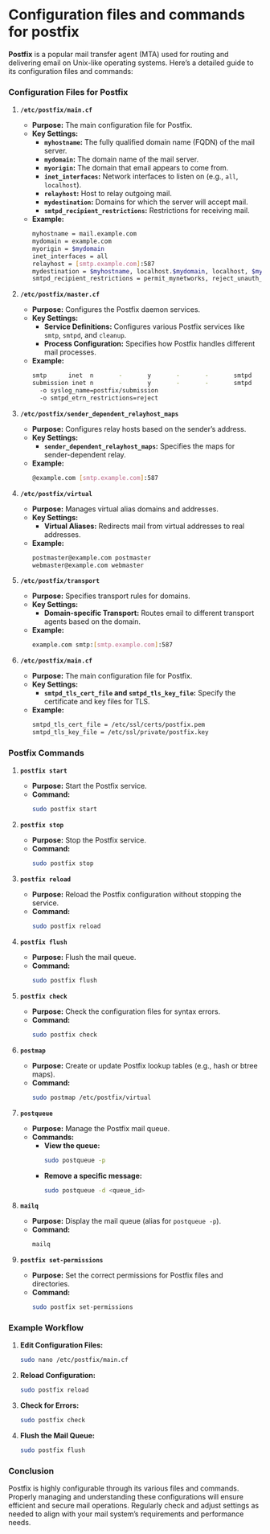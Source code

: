 # Configuration files and commands for postfix

**Postfix** is a popular mail transfer agent (MTA) used for routing and delivering email on Unix-like operating systems. Here’s a detailed guide to its configuration files and commands:

### Configuration Files for Postfix

1. **`/etc/postfix/main.cf`**
   - **Purpose:** The main configuration file for Postfix.
   - **Key Settings:**
     - **`myhostname`:** The fully qualified domain name (FQDN) of the mail server.
     - **`mydomain`:** The domain name of the mail server.
     - **`myorigin`:** The domain that email appears to come from.
     - **`inet_interfaces`:** Network interfaces to listen on (e.g., `all`, `localhost`).
     - **`relayhost`:** Host to relay outgoing mail.
     - **`mydestination`:** Domains for which the server will accept mail.
     - **`smtpd_recipient_restrictions`:** Restrictions for receiving mail.
   - **Example:**
     ```sh
     myhostname = mail.example.com
     mydomain = example.com
     myorigin = $mydomain
     inet_interfaces = all
     relayhost = [smtp.example.com]:587
     mydestination = $myhostname, localhost.$mydomain, localhost, $mydomain
     smtpd_recipient_restrictions = permit_mynetworks, reject_unauth_destination
     ```

2. **`/etc/postfix/master.cf`**
   - **Purpose:** Configures the Postfix daemon services.
   - **Key Settings:**
     - **Service Definitions:** Configures various Postfix services like `smtp`, `smtpd`, and `cleanup`.
     - **Process Configuration:** Specifies how Postfix handles different mail processes.
   - **Example:**
     ```sh
     smtp      inet  n       -       y       -       -       smtpd
     submission inet n       -       y       -       -       smtpd
       -o syslog_name=postfix/submission
       -o smtpd_etrn_restrictions=reject
     ```

3. **`/etc/postfix/sender_dependent_relayhost_maps`**
   - **Purpose:** Configures relay hosts based on the sender’s address.
   - **Key Settings:**
     - **`sender_dependent_relayhost_maps`:** Specifies the maps for sender-dependent relay.
   - **Example:**
     ```sh
     @example.com [smtp.example.com]:587
     ```

4. **`/etc/postfix/virtual`**
   - **Purpose:** Manages virtual alias domains and addresses.
   - **Key Settings:**
     - **Virtual Aliases:** Redirects mail from virtual addresses to real addresses.
   - **Example:**
     ```sh
     postmaster@example.com postmaster
     webmaster@example.com webmaster
     ```

5. **`/etc/postfix/transport`**
   - **Purpose:** Specifies transport rules for domains.
   - **Key Settings:**
     - **Domain-specific Transport:** Routes email to different transport agents based on the domain.
   - **Example:**
     ```sh
     example.com smtp:[smtp.example.com]:587
     ```

6. **`/etc/postfix/main.cf`**
   - **Purpose:** The main configuration file for Postfix.
   - **Key Settings:**
     - **`smtpd_tls_cert_file` and `smtpd_tls_key_file`:** Specify the certificate and key files for TLS.
   - **Example:**
     ```sh
     smtpd_tls_cert_file = /etc/ssl/certs/postfix.pem
     smtpd_tls_key_file = /etc/ssl/private/postfix.key
     ```

### Postfix Commands

1. **`postfix start`**
   - **Purpose:** Start the Postfix service.
   - **Command:**
     ```sh
     sudo postfix start
     ```

2. **`postfix stop`**
   - **Purpose:** Stop the Postfix service.
   - **Command:**
     ```sh
     sudo postfix stop
     ```

3. **`postfix reload`**
   - **Purpose:** Reload the Postfix configuration without stopping the service.
   - **Command:**
     ```sh
     sudo postfix reload
     ```

4. **`postfix flush`**
   - **Purpose:** Flush the mail queue.
   - **Command:**
     ```sh
     sudo postfix flush
     ```

5. **`postfix check`**
   - **Purpose:** Check the configuration files for syntax errors.
   - **Command:**
     ```sh
     sudo postfix check
     ```

6. **`postmap`**
   - **Purpose:** Create or update Postfix lookup tables (e.g., hash or btree maps).
   - **Command:**
     ```sh
     sudo postmap /etc/postfix/virtual
     ```

7. **`postqueue`**
   - **Purpose:** Manage the Postfix mail queue.
   - **Commands:**
     - **View the queue:**
       ```sh
       sudo postqueue -p
       ```
     - **Remove a specific message:**
       ```sh
       sudo postqueue -d <queue_id>
       ```

8. **`mailq`**
   - **Purpose:** Display the mail queue (alias for `postqueue -p`).
   - **Command:**
     ```sh
     mailq
     ```

9. **`postfix set-permissions`**
   - **Purpose:** Set the correct permissions for Postfix files and directories.
   - **Command:**
     ```sh
     sudo postfix set-permissions
     ```

### Example Workflow

1. **Edit Configuration Files:**
   ```sh
   sudo nano /etc/postfix/main.cf
   ```

2. **Reload Configuration:**
   ```sh
   sudo postfix reload
   ```

3. **Check for Errors:**
   ```sh
   sudo postfix check
   ```

4. **Flush the Mail Queue:**
   ```sh
   sudo postfix flush
   ```

### Conclusion

Postfix is highly configurable through its various files and commands. Properly managing and understanding these configurations will ensure efficient and secure mail operations. Regularly check and adjust settings as needed to align with your mail system’s requirements and performance needs.
